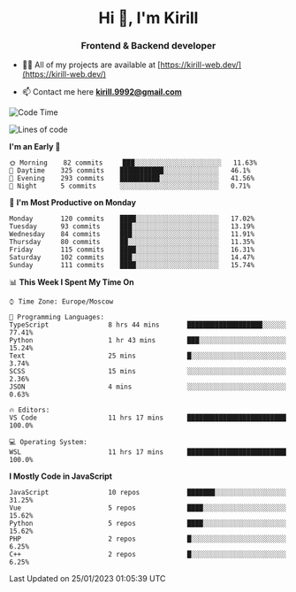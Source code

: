 <h1 align="center">Hi 👋, I'm Kirill</h1>
<h3 align="center">Frontend & Backend developer</h3>

- 👨‍💻 All of my projects are available at [https://kirill-web.dev/](https://kirill-web.dev/)

- 📫 Contact me here **kirill.9992@gmail.com**











<!--START_SECTION:waka-->
![Code Time](http://img.shields.io/badge/Code%20Time-1%2C252%20hrs%2016%20mins-blue)

![Lines of code](https://img.shields.io/badge/From%20Hello%20World%20I%27ve%20Written-532%20Thousand%20lines%20of%20code-blue)

**I'm an Early 🐤** 

```text
🌞 Morning    82 commits     ███░░░░░░░░░░░░░░░░░░░░░░   11.63% 
🌆 Daytime    325 commits    ███████████░░░░░░░░░░░░░░   46.1% 
🌃 Evening    293 commits    ██████████░░░░░░░░░░░░░░░   41.56% 
🌙 Night      5 commits      ░░░░░░░░░░░░░░░░░░░░░░░░░   0.71%

```
📅 **I'm Most Productive on Monday** 

```text
Monday       120 commits    ████░░░░░░░░░░░░░░░░░░░░░   17.02% 
Tuesday      93 commits     ███░░░░░░░░░░░░░░░░░░░░░░   13.19% 
Wednesday    84 commits     ███░░░░░░░░░░░░░░░░░░░░░░   11.91% 
Thursday     80 commits     ██░░░░░░░░░░░░░░░░░░░░░░░   11.35% 
Friday       115 commits    ████░░░░░░░░░░░░░░░░░░░░░   16.31% 
Saturday     102 commits    ███░░░░░░░░░░░░░░░░░░░░░░   14.47% 
Sunday       111 commits    ████░░░░░░░░░░░░░░░░░░░░░   15.74%

```


📊 **This Week I Spent My Time On** 

```text
⌚︎ Time Zone: Europe/Moscow

💬 Programming Languages: 
TypeScript               8 hrs 44 mins       ███████████████████░░░░░░   77.41% 
Python                   1 hr 43 mins        ███░░░░░░░░░░░░░░░░░░░░░░   15.24% 
Text                     25 mins             █░░░░░░░░░░░░░░░░░░░░░░░░   3.74% 
SCSS                     15 mins             ░░░░░░░░░░░░░░░░░░░░░░░░░   2.36% 
JSON                     4 mins              ░░░░░░░░░░░░░░░░░░░░░░░░░   0.63%

🔥 Editors: 
VS Code                  11 hrs 17 mins      █████████████████████████   100.0%

💻 Operating System: 
WSL                      11 hrs 17 mins      █████████████████████████   100.0%

```

**I Mostly Code in JavaScript** 

```text
JavaScript               10 repos            ███████░░░░░░░░░░░░░░░░░░   31.25% 
Vue                      5 repos             ████░░░░░░░░░░░░░░░░░░░░░   15.62% 
Python                   5 repos             ████░░░░░░░░░░░░░░░░░░░░░   15.62% 
PHP                      2 repos             █░░░░░░░░░░░░░░░░░░░░░░░░   6.25% 
C++                      2 repos             █░░░░░░░░░░░░░░░░░░░░░░░░   6.25%

```



 Last Updated on 25/01/2023 01:05:39 UTC
<!--END_SECTION:waka-->
